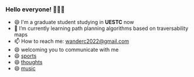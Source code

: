 ### Hello everyone! 👋👋👋

- 😄 I'm a graduate student studying in __UESTC__ now
- 🌱 I’m currently learning path planning algorithms based on traversability maps
- 📫 How to reach me: wanderc2022@gmail.com
- 😄 welcoming you to communicate with me 
- 😄 [sports](https://github.com/WillenChung/sports)
- 😄 [thoughts](https://github.com/WillenChung/thoughts)
- 😄 [music](https://github.com/WillenChung/music)
